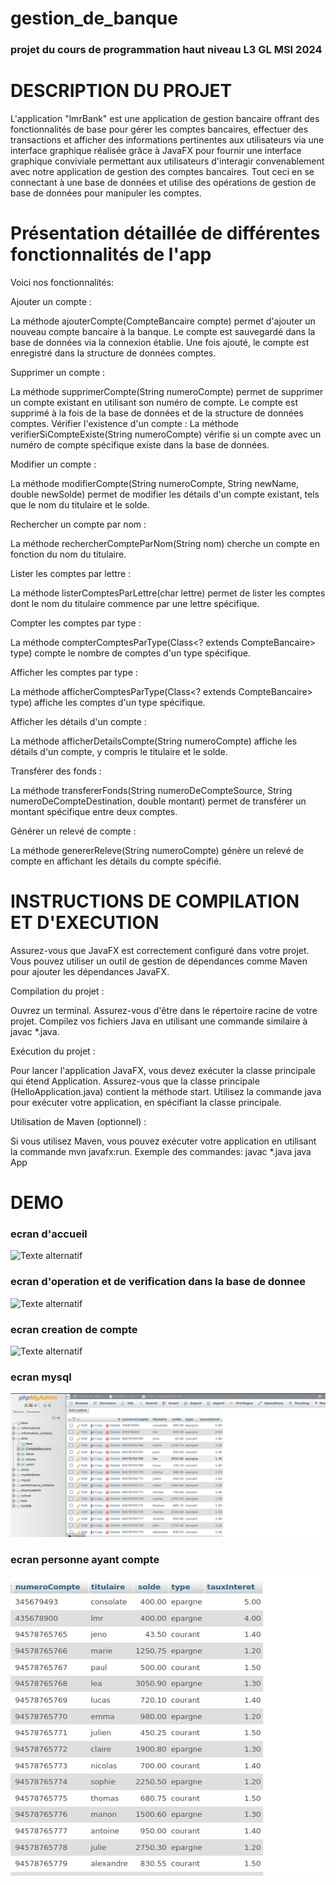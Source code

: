  # gestion_de_banque 

 ### projet du cours de programmation haut niveau L3 GL MSI 2024 

  
# DESCRIPTION DU PROJET 

L'application "lmrBank" est une application de gestion bancaire offrant des fonctionnalités de base pour gérer les comptes bancaires, effectuer des transactions et afficher des informations pertinentes aux utilisateurs via une interface graphique réalisée grâce à JavaFX pour fournir une interface graphique conviviale permettant aux utilisateurs d'interagir convenablement avec notre application de gestion des comptes bancaires.
Tout ceci en se connectant à une base de données et utilise des opérations de gestion de base de données pour manipuler les comptes.

# Présentation détaillée de différentes fonctionnalités de l'app

Voici nos fonctionnalités:

Ajouter un compte :

La méthode ajouterCompte(CompteBancaire compte) permet d'ajouter un nouveau compte bancaire à la banque.
Le compte est sauvegardé dans la base de données via la connexion établie.
Une fois ajouté, le compte est enregistré dans la structure de données comptes.

Supprimer un compte :

La méthode supprimerCompte(String numeroCompte) permet de supprimer un compte existant en utilisant son numéro de compte.
Le compte est supprimé à la fois de la base de données et de la structure de données comptes.
Vérifier l'existence d'un compte :
La méthode verifierSiCompteExiste(String numeroCompte) vérifie si un compte avec un numéro de compte spécifique existe dans la base de données.

Modifier un compte :

La méthode modifierCompte(String numeroCompte, String newName, double newSolde) permet de modifier les détails d'un compte existant, tels que le nom du titulaire et le solde.

Rechercher un compte par nom :

La méthode rechercherCompteParNom(String nom) cherche un compte en fonction du nom du titulaire.

Lister les comptes par lettre :

La méthode listerComptesParLettre(char lettre) permet de lister les comptes dont le nom du titulaire commence par une lettre spécifique.

Compter les comptes par type :

La méthode compterComptesParType(Class<? extends CompteBancaire> type) compte le nombre de comptes d'un type spécifique.

Afficher les comptes par type :

La méthode afficherComptesParType(Class<? extends CompteBancaire> type) affiche les comptes d'un type spécifique.

Afficher les détails d'un compte :

La méthode afficherDetailsCompte(String numeroCompte) affiche les détails d'un compte, y compris le titulaire et le solde.

Transférer des fonds :

La méthode transfererFonds(String numeroDeCompteSource, String numeroDeCompteDestination, double montant) permet de transférer un montant spécifique entre deux comptes.

Générer un relevé de compte :

La méthode genererReleve(String numeroCompte) génère un relevé de compte en affichant les détails du compte spécifié.

# INSTRUCTIONS DE COMPILATION ET D'EXECUTION

Assurez-vous que JavaFX est correctement configuré dans votre projet.
Vous pouvez utiliser un outil de gestion de dépendances comme Maven pour ajouter les dépendances JavaFX.

Compilation du projet :

Ouvrez un terminal.
Assurez-vous d'être dans le répertoire racine de votre projet.
Compilez vos fichiers Java en utilisant une commande similaire à javac *.java.

Exécution du projet :

Pour lancer l'application JavaFX, vous devez exécuter la classe principale qui étend Application.
Assurez-vous que la classe principale (HelloApplication.java) contient la méthode start.
Utilisez la commande java pour exécuter votre application, en spécifiant la classe principale.

Utilisation de Maven (optionnel) :

Si vous utilisez Maven, vous pouvez exécuter votre application en utilisant la commande mvn javafx:run.
Exemple des commandes:
javac *.java
java App

# DEMO 
### ecran d'accueil

![Texte alternatif](IMG/image1.png)

### ecran d'operation et de verification dans la base de donnee

![Texte alternatif](IMG/image2.png)

### ecran creation  de compte 
![Texte alternatif](IMG/image3.png)

### ecran mysql

![Texte alternatif](IMG/image5.png)

### ecran personne ayant compte

![Texte alternatif](IMG/image4.png)
